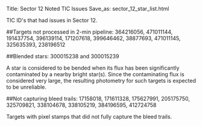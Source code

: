 Title: Sector 12 Noted TIC Issues
Save_as: sector_12_star_list.html

TIC ID's that had issues in Sector 12.

##Targets not processed in 2-min pipeline:
364216056, 471011144, 191437754, 396139114, 171207618, 399646462, 38877693, 471011145, 325635393, 238196512

##Blended stars:
300015238 and 300015239


A star is considered to be bended when its flux has been significantly contaminated by a nearby bright star(s). Since the contaminating flux is considered very large, the resulting photometry for such targets is expected to be unreliable.


##Not capturing bleed trails:
17158018, 171611328, 175627991, 205175750, 325709821, 338104678, 338105219, 384196595, 412724758

Targets with pixel stamps that did not fully capture the bleed trails.